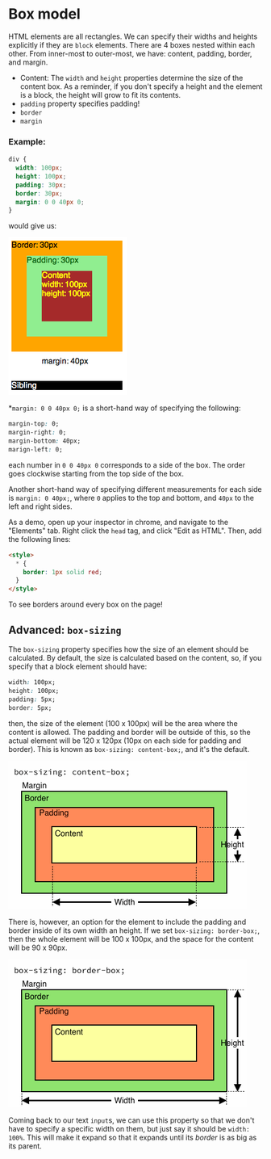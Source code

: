 # Box model

HTML elements are all rectangles. We can specify their widths and
heights explicitly if they are `block` elements. There are 4 boxes
nested within each other. From inner-most to outer-most, we have:
content, padding, border, and margin.

- Content: The `width` and `height` properties determine the size of the content box. As a reminder, if you don't specify a height and the element is a block, the height will grow to fit its contents.
- `padding` property specifies padding!
- `border`
- `margin`

### Example:

```css
div {
  width: 100px;
  height: 100px;
  padding: 30px;
  border: 30px;
  margin: 0 0 40px 0;
}
```

would give us:

![content-padding-border-margin-example](./content-padding-border-margin.png)

*`margin: 0 0 40px 0;` is a short-hand way of specifying the following:

```css
margin-top: 0;
margin-right: 0;
margin-bottom: 40px;
marign-left: 0;
```
each number in `0 0 40px 0` corresponds to a side of the box. The order goes clockwise starting from the top side of the box.

Another short-hand way of specifying different measurements for each
side is `margin: 0 40px;`, where `0` applies to the top and bottom,
and `40px` to the left and right sides.

As a demo, open up your inspector in chrome, and navigate to the "Elements" tab. Right click the `head` tag, and click "Edit as HTML". Then, add the following lines:

```html
<style>
  * {
    border: 1px solid red;
  }
</style>
```

To see borders around every box on the page!

## Advanced: `box-sizing`

The `box-sizing` property specifies how the size of an element should be
calculated. By default, the size is calculated based on the content, so, if you
specify that a block element should have:

```css
width: 100px;
height: 100px;
padding: 5px;
border: 5px;
```

then, the size of the element (100 x 100px) will be the area where the content
is allowed. The padding and border will be outside of this, so the actual
element will be 120 x 120px (10px on each side for padding and border). This is
known as `box-sizing: content-box;`, and it's the default.

![content-box](./content-box.png)

There is, however, an option for the element to include the padding and border
inside of its own width an height. If we set `box-sizing: border-box;`, then
the whole element will be 100 x 100px, and the space for the content will be 90
x 90px.

![border-box](./border-box.png)

Coming back to our text `input`s, we can use this property so that we
don't have to specify a specific width on them, but just say it should
be `width: 100%`. This will make it expand so that it expands until its
*border* is as big as its parent.